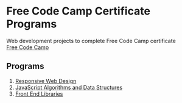 # **Free Code Camp Certificate Programs**
Web development projects to complete Free Code Camp certificate   
[Free Code Camp](https://www.freecodecamp.org/)

## **Programs**
1. [Responsive Web Design](./web-design)
1. [JavaScript Algorithms and Data Structures](./js-algorithms)
1. [Front End Libraries](./front-end)




